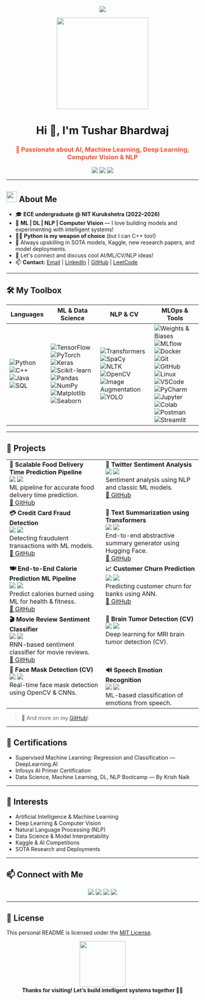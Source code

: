 <!-- Animated Banner -->
<p align="center">
  <img src="https://readme-typing-svg.demolab.com?font=Fira+Code&size=32&duration=2000&pause=500&color=FF4B2B&center=true&vCenter=true&width=900&lines=Hi+%F0%9F%91%8B%2C+I'm+Tushar+Bhardwaj!;Machine+Learning+%7C+Deep+Learning+%7C+Computer+Vision+%7C+NLP+Enthusiast;Building+Intelligent+Systems+%F0%9F%A7%A1;Let's+Decode+Intelligence!">
</p>

<p align="center">
  <img src="https://media.giphy.com/media/3o7aD2saalBwwftBIY/giphy.gif" width="240"/>
</p>

<h1 align="center">Hi 👋, I'm Tushar Bhardwaj</h1>
<h3 align="center"><span style="color:#FF4B2B;">🚀 Passionate about AI, Machine Learning, Deep Learning, Computer Vision & NLP</span></h3>
<p align="center">
  <img src="https://img.shields.io/badge/NIT%20Kurukshetra-ECE-blue?style=for-the-badge" />
  <img src="https://img.shields.io/badge/AI%2FML%2FDL-Explorer-purple?style=for-the-badge" />
  <img src="https://img.shields.io/badge/NLP%2FCV-Builder-%23FF4B2B?style=for-the-badge" />
</p>

---

## <img src="https://media.giphy.com/media/hvRJCLFzcasrR4ia7z/giphy.gif" width="28" style="margin-bottom:-6px;" /> About Me

- 🎓 **ECE undergraduate @ NIT Kurukshetra (2022–2026)**
- 🤖 **ML | DL | NLP | Computer Vision** — I love building models and experimenting with intelligent systems!
- 🧑‍💻 **Python is my weapon of choice** (but I can C++ too!)
- 🚀 Always upskilling in SOTA models, Kaggle, new research papers, and model deployments.
- 💬 Let's connect and discuss cool AI/ML/CV/NLP ideas!
- 📫 **Contact:** [Email](mailto:tusharbhardwaj9873010398@gmail.com) | [LinkedIn](https://www.linkedin.com/in/tushar-bhardwaj-99780428a/) | [GitHub](https://github.com/Tushar040903) | [LeetCode](https://leetcode.com/tusharbhardwaj/)

---

## 🛠️ My Toolbox

| Languages | ML & Data Science | NLP & CV | MLOps & Tools |
|-----------|------------------|----------|--------------|
| ![Python](https://skillicons.dev/icons?i=python) ![C++](https://skillicons.dev/icons?i=cpp) ![Java](https://skillicons.dev/icons?i=java) ![SQL](https://skillicons.dev/icons?i=sql) | ![TensorFlow](https://skillicons.dev/icons?i=tensorflow) ![PyTorch](https://skillicons.dev/icons?i=pytorch) ![Keras](https://img.shields.io/badge/Keras-D00000?style=flat-square&logo=keras&logoColor=white) ![Scikit-learn](https://img.shields.io/badge/Scikit--learn-F7931E?style=flat-square&logo=scikit-learn&logoColor=white) ![Pandas](https://img.shields.io/badge/Pandas-150458?style=flat-square&logo=pandas&logoColor=white) ![NumPy](https://img.shields.io/badge/NumPy-013243?style=flat-square&logo=numpy&logoColor=white) ![Matplotlib](https://img.shields.io/badge/Matplotlib-11557c?style=flat-square) ![Seaborn](https://img.shields.io/badge/Seaborn-3776AB?style=flat-square) | ![Transformers](https://img.shields.io/badge/Transformers-huggingface-yellow?style=flat-square&logo=huggingface&logoColor=white) ![SpaCy](https://img.shields.io/badge/Spacy-09A3D5?style=flat-square&logo=spacy&logoColor=white) ![NLTK](https://img.shields.io/badge/NLTK-yellow?style=flat-square) ![OpenCV](https://img.shields.io/badge/OpenCV-5C3EE8?style=flat-square&logo=opencv&logoColor=white) ![Image Augmentation](https://img.shields.io/badge/Image%20Augmentation-blueviolet?style=flat-square) ![YOLO](https://img.shields.io/badge/YOLO-violet?style=flat-square) | ![Weights & Biases](https://img.shields.io/badge/Weights%20%26%20Biases-FFBE00?style=flat-square&logo=wandb&logoColor=white) ![MLflow](https://img.shields.io/badge/MLflow-0194E2?style=flat-square&logo=mlflow&logoColor=white) ![Docker](https://skillicons.dev/icons?i=docker) ![Git](https://skillicons.dev/icons?i=git) ![GitHub](https://skillicons.dev/icons?i=github) ![Linux](https://skillicons.dev/icons?i=linux) ![VSCode](https://skillicons.dev/icons?i=vscode) ![PyCharm](https://skillicons.dev/icons?i=pycharm) ![Jupyter](https://skillicons.dev/icons?i=jupyter) ![Colab](https://skillicons.dev/icons?i=colab) ![Postman](https://skillicons.dev/icons?i=postman) ![Streamlit](https://img.shields.io/badge/Streamlit-FF4B4B?style=flat-square&logo=streamlit&logoColor=white) |

---

## 🌟 Projects

<table>
  <tr>
    <td width="50%" valign="top">
      <b>🚚 Scalable Food Delivery Time Prediction Pipeline</b><br>
      <img src="https://img.shields.io/badge/Regression-blue?style=flat-square" />
      <img src="https://img.shields.io/badge/Flask-000000?style=flat-square&logo=flask&logoColor=white" />
      <br>
      ML pipeline for accurate food delivery time prediction.<br>
      <a href="https://github.com/Tushar040903/Food-Delivery-Time-Prediction">🔗 GitHub</a>
    </td>
    <td width="50%" valign="top">
      <b>💬 Twitter Sentiment Analysis</b><br>
      <img src="https://img.shields.io/badge/NLP-yellow?style=flat-square" />
      <img src="https://img.shields.io/badge/Transformers-huggingface-yellow?style=flat-square&logo=huggingface&logoColor=white" />
      <br>
      Sentiment analysis using NLP and classic ML models.<br>
      <a href="https://github.com/Tushar040903/Twitter_sentiment_Analysis">🔗 GitHub</a>
    </td>
  </tr>
  <tr>
    <td width="50%" valign="top">
      <b>💳 Credit Card Fraud Detection</b><br>
      <img src="https://img.shields.io/badge/Classification-green?style=flat-square" />
      <img src="https://img.shields.io/badge/scikit--learn-F7931E?style=flat-square&logo=scikit-learn&logoColor=white" />
      <br>
      Detecting fraudulent transactions with ML models.<br>
      <a href="https://github.com/Tushar040903/Credit_Card_Fraud_Detection">🔗 GitHub</a>
    </td>
    <td width="50%" valign="top">
      <b>📝 Text Summarization using Transformers</b><br>
      <img src="https://img.shields.io/badge/NLP-yellow?style=flat-square" />
      <img src="https://img.shields.io/badge/Transformers-huggingface-yellow?style=flat-square&logo=huggingface&logoColor=white" />
      <br>
      End-to-end abstractive summary generator using Hugging Face.<br>
      <a href="https://github.com/Tushar040903/Text-Summarization-Transformers">🔗 GitHub</a>
    </td>
  </tr>
  <tr>
    <td width="50%" valign="top">
      <b>🍽️ End-to-End Calorie Prediction ML Pipeline</b><br>
      <img src="https://img.shields.io/badge/Regression-blue?style=flat-square" />
      <img src="https://img.shields.io/badge/TensorFlow-FF6F00?style=flat-square&logo=tensorflow&logoColor=white" />
      <br>
      Predict calories burned using ML for health & fitness.<br>
      <a href="https://github.com/Tushar040903/Calorie_Prediction_ML">🔗 GitHub</a>
    </td>
    <td width="50%" valign="top">
      <b>📈 Customer Churn Prediction</b><br>
      <img src="https://img.shields.io/badge/Deep%20Learning-FF6F00?style=flat-square" />
      <img src="https://img.shields.io/badge/ANN-blue?style=flat-square" />
      <br>
      Predicting customer churn for banks using ANN.<br>
      <a href="https://github.com/Tushar040903/Customer_Churn_Prediction">🔗 GitHub</a>
    </td>
  </tr>
  <tr>
    <td width="50%" valign="top">
      <b>🎬 Movie Review Sentiment Classifier</b><br>
      <img src="https://img.shields.io/badge/NLP-yellow?style=flat-square" />
      <img src="https://img.shields.io/badge/TensorFlow-FF6F00?style=flat-square&logo=tensorflow&logoColor=white" />
      <br>
      RNN-based sentiment classifier for movie reviews.<br>
      <a href="https://github.com/Tushar040903/Movie_Review_Sentiment_Classifier">🔗 GitHub</a>
    </td>
    <td width="50%" valign="top">
      <b>🧠 Brain Tumor Detection (CV)</b><br>
      <img src="https://img.shields.io/badge/CNN-blueviolet?style=flat-square" />
      <img src="https://img.shields.io/badge/Medical%20Imaging-red?style=flat-square" />
      <br>
      Deep learning for MRI brain tumor detection (CV).<br>
    </td>
  </tr>
  <tr>
    <td width="50%" valign="top">
      <b>👀 Face Mask Detection (CV)</b><br>
      <img src="https://img.shields.io/badge/OpenCV-5C3EE8?style=flat-square&logo=opencv&logoColor=white" />
      <img src="https://img.shields.io/badge/CNN-blueviolet?style=flat-square" />
      <br>
      Real-time face mask detection using OpenCV & CNNs.<br>
    </td>
    <td width="50%" valign="top">
      <b>🔊 Speech Emotion Recognition</b><br>
      <img src="https://img.shields.io/badge/Audio%20Processing-blue?style=flat-square" />
      <img src="https://img.shields.io/badge/ML-green?style=flat-square" />
      <br>
      ML-based classification of emotions from speech.<br>
    </td>
  </tr>
</table>

> 🤖 And more on my [GitHub](https://github.com/Tushar040903?tab=repositories)!

---

## 🏅 Certifications

- Supervised Machine Learning: Regression and Classification — DeepLearning.AI
- Infosys AI Primer Certification
- Data Science, Machine Learning, DL, NLP Bootcamp — By Krish Naik

---

## 🌱 Interests

- Artificial Intelligence & Machine Learning
- Deep Learning & Computer Vision
- Natural Language Processing (NLP)
- Data Science & Model Interpretability
- Kaggle & AI Competitions
- SOTA Research and Deployments

---

## 📫 Connect with Me

<p align="center">
  <a href="mailto:tusharbhardwaj9873010398@gmail.com"><img src="https://img.shields.io/badge/Email-D14836?style=for-the-badge&logo=gmail&logoColor=white"/></a>
  <a href="https://www.linkedin.com/in/tushar-bhardwaj-99780428a/"><img src="https://img.shields.io/badge/LinkedIn-0077B5?style=for-the-badge&logo=linkedin&logoColor=white"/></a>
  <a href="https://github.com/Tushar040903"><img src="https://img.shields.io/badge/GitHub-181717?style=for-the-badge&logo=github&logoColor=white"/></a>
  <a href="https://leetcode.com/tusharbhardwaj/"><img src="https://img.shields.io/badge/LeetCode-FFA116?style=for-the-badge&logo=leetcode&logoColor=black"/></a>
</p>

---

## 📝 License

This personal README is licensed under the [MIT License](LICENSE).

<p align="center">
  <img src="https://media.giphy.com/media/2wZ2FqV3LzU6Q/giphy.gif" width="120" /><br>
  <b>Thanks for visiting! Let’s build intelligent systems together 🤖✨</b>
</p>
